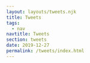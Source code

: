 ```yaml
---
layout: layouts/tweets.njk
title: Tweets
tags:
  - nav
navtitle: Tweets
section: tweets
date: 2019-12-27
permalink: /tweets/index.html
---
```

